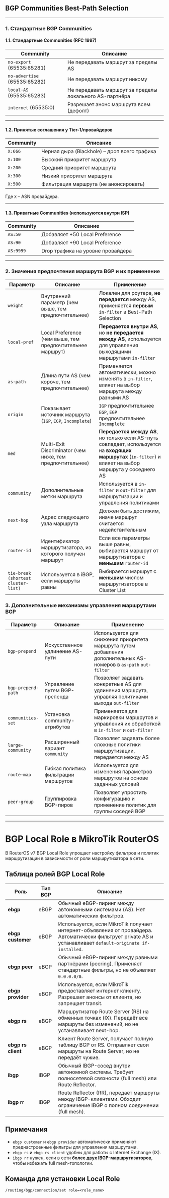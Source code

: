 ## BGP Communities Best-Path Selection

---

### 1. Стандартные BGP Communities

#### 1.1. Стандартные Communities (RFC 1997)
| Community               | Описание |
|------------------------|----------|
| `no-export` (65535:65281)  | Не передавать маршрут за пределы AS |
| `no-advertise` (65535:65282)  | Не передавать маршрут никому |
| `local-AS` (65535:65283)  | Не передавать маршрут за пределы локального AS-партнёра |
| `internet` (65535:0)  | Разрешает анонс маршрута всем (дефолт) |

---

#### 1.2. Принятые соглашения у Tier-1/провайдеров
| Community       | Описание |
|----------------|----------|
| `X:666`       | Черная дыра (Blackhole) – дроп всего трафика |
| `X:100`       | Высокий приоритет маршрута |
| `X:200`       | Средний приоритет маршрута |
| `X:300`       | Низкий приоритет маршрута |
| `X:500`       | Фильтрация маршрута (не анонсировать) |

Где `X` – ASN провайдера.

---

#### 1.3. Приватные Communities (используются внутри ISP)
| Community       | Описание |
|----------------|----------|
| `AS:50`       | Добавляет +50 Local Preference |
| `AS:90`       | Добавляет +90 Local Preference |
| `AS:9999`     | Drop трафика на уровне провайдера |

---

### 2. Значения предпочтения маршрута BGP и их применение

| Параметр               | Описание | Применение |
|------------------------|----------|------------|
| `weight`              | Внутренний параметр (чем выше, тем предпочтительнее) | Локален для роутера, **не передается** между AS, применяется **первым** `in-filter` в Best-Path Selection |
| `local-pref`          | Local Preference (чем выше, тем предпочтительнее маршрут) | **Передается внутри AS**, но **не передается между AS**, используется для управления выходящими маршрутами `in-filter` |
| `as-path`             | Длина пути AS (чем короче, тем предпочтительнее) | Применяется автоматически, можно изменять в `in-filter`, влияет на выбор маршрута между разными AS |
| `origin`              | Показывает источник маршрута (`IGP`, `EGP`, `Incomplete`) | `IGP` предпочтительнее `EGP`, `EGP` предпочтительнее `Incomplete` |
| `med`                 | Multi-Exit Discriminator (чем ниже, тем предпочтительнее) | **Передается между AS**, но только если AS-путь совпадает, используется на **входящих маршрутах** (`in-filter`) и влияет на выбор маршрута у соседнего AS |
| `community`           | Дополнительные метки маршрута | Используется в `in-filter` и `out-filter` для маршрутизации и управления политиками |
| `next-hop`            | Адрес следующего узла маршрута | Должен быть достижим, иначе маршрут считается недействительным |
| `router-id`           | Идентификатор маршрутизатора, из которого получен маршрут | Если все параметры выше равны, выбирается маршрут от маршрутизатора с **меньшим** `router-id` |
| `tie-break (shortest cluster-list)` | Используется в iBGP, если маршруты равны | Выбирается маршрут с **меньшим** числом маршрутизаторов в Cluster List |

### 3. Дополнительные механизмы управления маршрутами BGP

| Параметр               | Описание | Применение |
|------------------------|----------|------------|
| `bgp-prepend`         | Искусственное удлинение AS-пути | Используется для снижения приоритета маршрута путем добавления дополнительных AS-номеров в `as-path` `out-filter`|
| `bgp-prepend-path`    | Управление путем BGP-препенда | Позволяет задавать конкретные AS для удлинения маршрута, управляя политиками выхода `out-filter`|
| `communities-set`     | Установка community-атрибутов | Применяется для маркировки маршрутов и управления их обработкой в `in-filter` и `out-filter` |
| `large-community`     | Расширенный вариант `community` | Позволяет задавать более сложные политики маршрутизации, передается между AS |
| `route-map`           | Гибкая политика фильтрации маршрутов | Используется для изменения параметров маршрутов на основе заданных условий |
| `peer-group`          | Группировка BGP-пиров | Позволяет упростить конфигурацию и применение политик для группы соседей BGP |

---


# BGP Local Role в MikroTik RouterOS

В RouterOS v7 BGP Local Role упрощает настройку фильтров и политик маршрутизации в зависимости от роли маршрутизатора в сети. 

## Таблица ролей BGP Local Role

| Роль                 | Тип BGP | Описание |
|----------------------|--------|----------|
| **ebgp**            | eBGP   | Обычный eBGP-пиринг между автономными системами (AS). Нет автоматических фильтров. |
| **ebgp customer**   | eBGP   | Используется, если MikroTik получает интернет-объявления от провайдера. Автоматически фильтрует private AS и устанавливает `default-originate if-installed`. |
| **ebgp peer**       | eBGP   | Обычный eBGP-пиринг между равными партнёрами (peering). Применяет стандартные фильтры, но не объявляет `0.0.0.0/0`. |
| **ebgp provider**   | eBGP   | Используется, если MikroTik предоставляет интернет клиенту. Разрешает анонсы от клиента, но запрещает transit. |
| **ebgp rs**         | eBGP   | Маршрутизатор Route Server (RS) на обменных точках (IX). Передаёт все маршруты без изменений, но не устанавливает next-hop. |
| **ebgp rs client**  | eBGP   | Клиент Route Server, получает полную таблицу BGP от RS. Отправляет свои маршруты на Route Server, но не передаёт чужие. |
| **ibgp**            | iBGP   | Обычный IBGP-сосед внутри автономной системы. Требует полносетевой связности (full mesh) или Route Reflector. |
| **ibgp rr**         | iBGP   | Route Reflector (RR), передаёт маршруты между IBGP-клиентами. Обходит ограничение IBGP о полном соединении (full mesh). |

## Примечания
- `ebgp customer` и `ebgp provider` автоматически применяют преднастроенные фильтры для управления маршрутами.
- `ebgp rs` и `ebgp rs client` удобны для работы с Internet Exchange (IX).
- `ibgp rr` нужен, если в сети **более двух IBGP-маршрутизаторов**, чтобы избежать full mesh-топологии.

## Команда для установки Local Role
```shell
/routing/bgp/connection/set role=<role_name>

